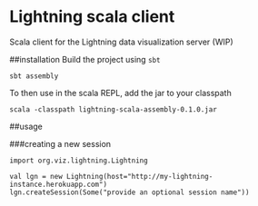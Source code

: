 # Lightning scala client
Scala client for the Lightning data visualization server (WIP)

##installation
Build the project using `sbt` 
```
sbt assembly
```
To then use in the scala REPL, add the jar to your classpath
```
scala -classpath lightning-scala-assembly-0.1.0.jar
```

##usage

###creating a new session
```
import org.viz.lightning.Lightning

val lgn = new Lightning(host="http://my-lightning-instance.herokuapp.com")
lgn.createSession(Some("provide an optional session name"))
